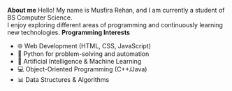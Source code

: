 **About me**
 Hello! My name is Musfira Rehan, and I am currently a student of BS Computer Science.  
 I enjoy exploring different areas of programming and continuously learning new technologies.
**Programming Interests**
- 🌐 Web Development (HTML, CSS, JavaScript)
- 🐍 Python for problem-solving and automation
- 🤖 Artificial Intelligence & Machine Learning
- 💻 Object-Oriented Programming (C++/Java)
- 📊 Data Structures & Algorithms

